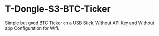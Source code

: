 # T-Dongle-S3-BTC-Ticker
Simple but good BTC Ticker on a USB Stick, Without API Key and Without app Configuration for Wifi. 
